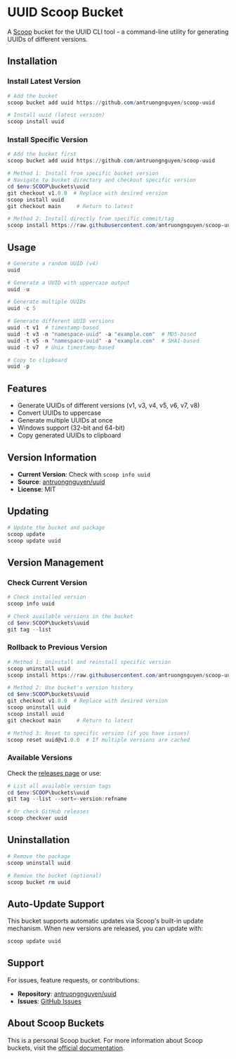 # UUID Scoop Bucket

A [Scoop](https://scoop.sh/) bucket for the UUID CLI tool - a command-line utility for generating UUIDs of different versions.

## Installation

### Install Latest Version

```powershell
# Add the bucket
scoop bucket add uuid https://github.com/antruongnguyen/scoop-uuid

# Install uuid (latest version)
scoop install uuid
```

### Install Specific Version

```powershell
# Add the bucket first
scoop bucket add uuid https://github.com/antruongnguyen/scoop-uuid

# Method 1: Install from specific bucket version
# Navigate to bucket directory and checkout specific version
cd $env:SCOOP\buckets\uuid
git checkout v1.0.0  # Replace with desired version
scoop install uuid
git checkout main     # Return to latest

# Method 2: Install directly from specific commit/tag
scoop install https://raw.githubusercontent.com/antruongnguyen/scoop-uuid/v1.0.0/uuid.json
```

## Usage

```powershell
# Generate a random UUID (v4)
uuid

# Generate a UUID with uppercase output  
uuid -u

# Generate multiple UUIDs
uuid -c 5

# Generate different UUID versions
uuid -t v1  # timestamp-based
uuid -t v3 -n "namespace-uuid" -a "example.com"  # MD5-based
uuid -t v5 -n "namespace-uuid" -a "example.com"  # SHA1-based
uuid -t v7  # Unix timestamp-based

# Copy to clipboard
uuid -p
```

## Features

- Generate UUIDs of different versions (v1, v3, v4, v5, v6, v7, v8)
- Convert UUIDs to uppercase
- Generate multiple UUIDs at once
- Windows support (32-bit and 64-bit)
- Copy generated UUIDs to clipboard

## Version Information

- **Current Version**: Check with `scoop info uuid`
- **Source**: [antruongnguyen/uuid](https://github.com/antruongnguyen/uuid)
- **License**: MIT

## Updating

```powershell
# Update the bucket and package
scoop update
scoop update uuid
```

## Version Management

### Check Current Version

```powershell
# Check installed version
scoop info uuid

# Check available versions in the bucket
cd $env:SCOOP\buckets\uuid
git tag --list
```

### Rollback to Previous Version

```powershell
# Method 1: Uninstall and reinstall specific version
scoop uninstall uuid
scoop install https://raw.githubusercontent.com/antruongnguyen/scoop-uuid/v1.0.0/uuid.json

# Method 2: Use bucket's version history
cd $env:SCOOP\buckets\uuid
git checkout v1.0.0  # Replace with desired version
scoop uninstall uuid
scoop install uuid
git checkout main     # Return to latest

# Method 3: Reset to specific version (if you have issues)
scoop reset uuid@v1.0.0  # If multiple versions are cached
```

### Available Versions

Check the [releases page](https://github.com/antruongnguyen/uuid/releases) or use:

```powershell
# List all available version tags
cd $env:SCOOP\buckets\uuid
git tag --list --sort=-version:refname

# Or check GitHub releases
scoop checkver uuid
```

## Uninstallation

```powershell
# Remove the package
scoop uninstall uuid

# Remove the bucket (optional)
scoop bucket rm uuid
```

## Auto-Update Support

This bucket supports automatic updates via Scoop's built-in update mechanism. When new versions are released, you can update with:

```powershell
scoop update uuid
```

## Support

For issues, feature requests, or contributions:
- **Repository**: [antruongnguyen/uuid](https://github.com/antruongnguyen/uuid)
- **Issues**: [GitHub Issues](https://github.com/antruongnguyen/uuid/issues)

## About Scoop Buckets

This is a personal Scoop bucket. For more information about Scoop buckets, visit the [official documentation](https://github.com/ScoopInstaller/Scoop/wiki/Buckets).